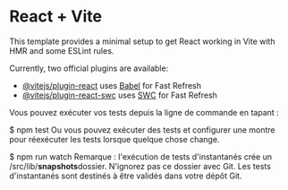 # React + Vite

This template provides a minimal setup to get React working in Vite with HMR and some ESLint rules.

Currently, two official plugins are available:

- [@vitejs/plugin-react](https://github.com/vitejs/vite-plugin-react/blob/main/packages/plugin-react/README.md) uses [Babel](https://babeljs.io/) for Fast Refresh
- [@vitejs/plugin-react-swc](https://github.com/vitejs/vite-plugin-react-swc) uses [SWC](https://swc.rs/) for Fast Refresh

Vous pouvez exécuter vos tests depuis la ligne de commande en tapant :

$ npm test
Ou vous pouvez exécuter des tests et configurer une montre pour réexécuter les tests lorsque quelque chose change.

$ npm run watch
Remarque : l'exécution de tests d'instantanés crée un /src/lib/**snapshots**dossier. N'ignorez pas ce dossier avec Git. Les tests d'instantanés sont destinés à être validés dans votre dépôt Git.
